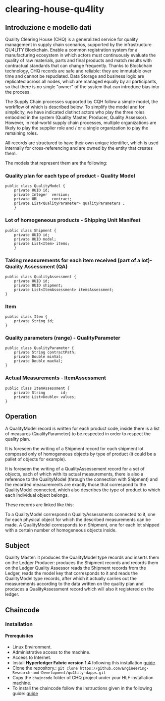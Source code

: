 ﻿# clearing-house-qu4lity

## Introduzione e modello dati

Quality Clearing House (CHQ)  is a generalized service for quality management in supply chain scenarios, supported by the infrastructure QU4LITY Blockchain.  Enable a common registration system for a manufacturing ecosystem in which actors must continuously evaluate the quality of raw materials, parts and final products and match results with contractual standards that can change frequently. 
Thanks to Blockchain technology, CHQ records are safe and reliable: they are immutable over time and cannot be repudiated. 
Data Storage and business logic are replicated across all nodes, which are managed equally by all participants, so that there is no single "owner" of the system that can introduce bias into the process.

The Supply Chain processes supported by CQH follow a simple model, the workflow of which is described below. To simplify the model and for simplicity, we have indicated distinct actors who play the three roles embodied in the system (Quality Master, Producer, Quality Assessor). However, in real-world supply chain processes, multiple organizations are likely to play the supplier role and / or a single organization to play the remaining roles.

All records are structured to have their own unique identifier, which is used internally for cross-referencing and are owned by the entity that creates them.

The models that represent them are the following:

### Quality plan for each type of product - Quality Model

```
public class QualityModel {
    private UUID id;
    private Integer  version;
    private URL      contract;
    private List<QualityParameter> qualityParameters ;
    }
```

### Lot of homogeneous products - Shipping Unit Manifest

```
public class Shipment {
    private UUID id;
    private UUID model;
    private List<Item> items;
    }
```

### Taking measurements for each item received (part of a lot)- Quality Assessment (QA)

```
public class QualityAssessment {
    private UUID id;
    private UUID shipment;
    private List<ItemAssessment> itemsAssessment;
}
```

### Item

```
public class Item {
    private String id;
}
```

### Quality parameters (range) - QualityParameter

```
public class QualityParameter {
    private String contractPath;
    private Double minVal;
    private Double maxVal;
}
```

### Actual Measurements - ItemAssessment

```
public class ItemAssessment {
    private String       id;
    private List<Double> values;
}
```

## Operation

A QualityModel record is written for each product code, inside there is a list of measures (QualityParameter) to be respected in order to respect the quality plan.

It is foreseen the writing of a Shipment record for each shipment lot composed only of homogeneous objects by type of product (it could be a pallet of objects for example).

It is foreseen the writing of a QualityAssessement record for a set of objects, each of which with its actual measurements, there is also a reference to the QualityModel (through the connection with Shipment) and the recorded measurements are exactly those that correspond to the QualityModel connected, which also describes the type of product to which each individual object belongs.

These records are linked like this:

To a QualityModel correspond n QualityAssessments connected to it, one for each physical object for which the described measurements can be made.
A QualityModel corresponds to n Shipment, one for each lot shipped with a certain number of homogeneous objects inside.

## Subject

Quality Master: it produces the QualityModel type records and inserts them on the Ledger
Producer: produces the Shipment records and records them on the Ledger
Quality Assessor reads the Shipment records from the Ledger, reads the model key that corresponds to it and reads the QualityModel type records, after which it actually carries out the measurements according to the data written on the quality plan and produces a QualityAssessment record which will also it registered on the ledger.

## Chaincode

### Installation

#### Prerequisites

* Linux Environment.
* Administrative access to the machine.
* Access to Internet.
* Install **Hyperledger Fabric version 1.4** following this installation [guide](https://hyperledger-fabric.readthedocs.io/en/release-1.4/build_network.html#building-your-first-network).
* Clone the repository.: `git clone https://github.com/Engineering-Research-and-Development/qu4lity-dapps.git`
* Copy the `chaincode` folder of CHQ project under your HLF installation machine.
* To install the chaincode follow the instructions given in the following guide: [guide](https://hyperledger-fabric.readthedocs.io/en/release-1.4/chaincode4noah.html#installing-chaincode)
